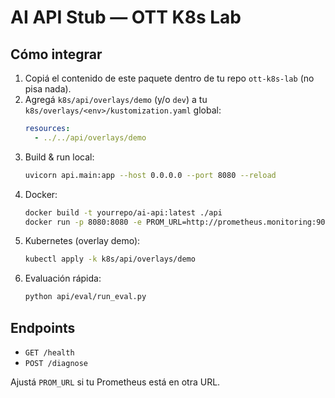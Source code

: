 
# AI API Stub — OTT K8s Lab

## Cómo integrar
1) Copiá el contenido de este paquete dentro de tu repo `ott-k8s-lab` (no pisa nada).
2) Agregá `k8s/api/overlays/demo` (y/o `dev`) a tu `k8s/overlays/<env>/kustomization.yaml` global:
   ```yaml
   resources:
     - ../../api/overlays/demo
   ```
3) Build & run local:
   ```bash
   uvicorn api.main:app --host 0.0.0.0 --port 8080 --reload
   ```
4) Docker:
   ```bash
   docker build -t yourrepo/ai-api:latest ./api
   docker run -p 8080:8080 -e PROM_URL=http://prometheus.monitoring:9090 yourrepo/ai-api:latest
   ```
5) Kubernetes (overlay demo):
   ```bash
   kubectl apply -k k8s/api/overlays/demo
   ```
6) Evaluación rápida:
   ```bash
   python api/eval/run_eval.py
   ```

## Endpoints
- `GET /health`
- `POST /diagnose`

Ajustá `PROM_URL` si tu Prometheus está en otra URL.
